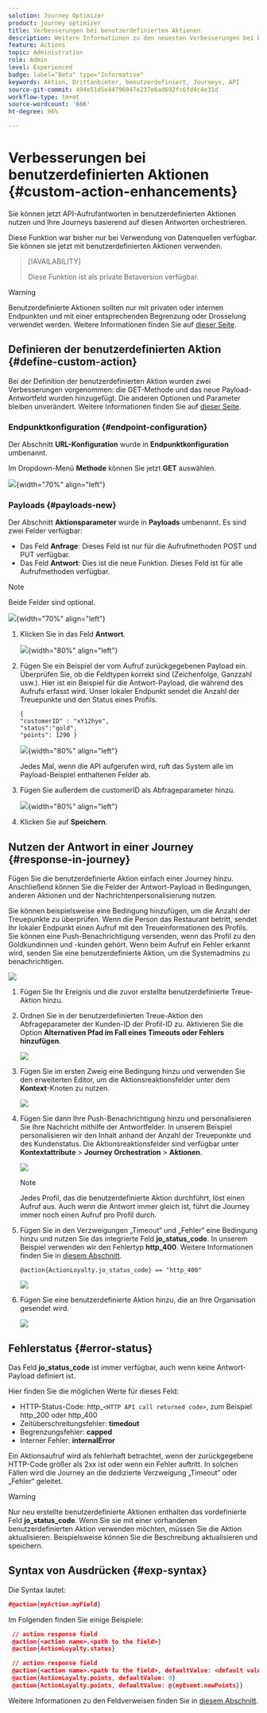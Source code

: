 ```yaml
---
solution: Journey Optimizer
product: journey optimizer
title: Verbesserungen bei benutzerdefinierten Aktionen
description: Weitere Informationen zu den neuesten Verbesserungen bei benutzerdefinierten Aktionen
feature: Actions
topic: Administration
role: Admin
level: Experienced
badge: label="Beta" type="Informative"
keywords: Aktion, Drittanbieter, benutzerdefiniert, Journeys, API
source-git-commit: 494e51d5e44796047e237e6ad692fc6fd4c4e31d
workflow-type: tm+mt
source-wordcount: '666'
ht-degree: 96%

---
```


# Verbesserungen bei benutzerdefinierten Aktionen {#custom-action-enhancements}

Sie können jetzt API-Aufrufantworten in benutzerdefinierten Aktionen nutzen und Ihre Journeys basierend auf diesen Antworten orchestrieren.

Diese Funktion war bisher nur bei Verwendung von Datenquellen verfügbar. Sie können sie jetzt mit benutzerdefinierten Aktionen verwenden.

>[!AVAILABILITY]
>
>Diese Funktion ist als private Betaversion verfügbar.

>[!WARNING]
>
>Benutzerdefinierte Aktionen sollten nur mit privaten oder internen Endpunkten und mit einer entsprechenden Begrenzung oder Drosselung verwendet werden. Weitere Informationen finden Sie auf [dieser Seite](../configuration/external-systems.md).

## Definieren der benutzerdefinierten Aktion {#define-custom-action}

Bei der Definition der benutzerdefinierten Aktion wurden zwei Verbesserungen vorgenommen: die GET-Methode und das neue Payload-Antwortfeld wurden hinzugefügt. Die anderen Optionen und Parameter bleiben unverändert. Weitere Informationen finden Sie auf [dieser Seite](../action/about-custom-action-configuration.md).

### Endpunktkonfiguration {#endpoint-configuration}

Der Abschnitt **URL-Konfiguration** wurde in **Endpunktkonfiguration** umbenannt.

Im Dropdown-Menü **Methode** können Sie jetzt **GET** auswählen.

![](assets/action-response1.png){width="70%" align="left"}

### Payloads {#payloads-new}

Der Abschnitt **Aktionsparameter** wurde in **Payloads** umbenannt. Es sind zwei Felder verfügbar:

* Das Feld **Anfrage**: Dieses Feld ist nur für die Aufrufmethoden POST und PUT verfügbar.
* Das Feld **Antwort**: Dies ist die neue Funktion. Dieses Feld ist für alle Aufrufmethoden verfügbar.

>[!NOTE]
> 
>Beide Felder sind optional.

![](assets/action-response2.png){width="70%" align="left"}

1. Klicken Sie in das Feld **Antwort**.

   ![](assets/action-response3.png){width="80%" align="left"}

1. Fügen Sie ein Beispiel der vom Aufruf zurückgegebenen Payload ein. Überprüfen Sie, ob die Feldtypen korrekt sind (Zeichenfolge, Ganzzahl usw.). Hier ist ein Beispiel für die Antwort-Payload, die während des Aufrufs erfasst wird. Unser lokaler Endpunkt sendet die Anzahl der Treuepunkte und den Status eines Profils.

   ```
   {
   "customerID" : "xY12hye",    
   "status":"gold",
   "points": 1290 }
   ```

   ![](assets/action-response4.png){width="80%" align="left"}

   Jedes Mal, wenn die API aufgerufen wird, ruft das System alle im Payload-Beispiel enthaltenen Felder ab.

1. Fügen Sie außerdem die customerID als Abfrageparameter hinzu.

   ![](assets/action-response9.png){width="80%" align="left"}

1. Klicken Sie auf **Speichern**.

## Nutzen der Antwort in einer Journey {#response-in-journey}

Fügen Sie die benutzerdefinierte Aktion einfach einer Journey hinzu. Anschließend können Sie die Felder der Antwort-Payload in Bedingungen, anderen Aktionen und der Nachrichtenpersonalisierung nutzen.

Sie können beispielsweise eine Bedingung hinzufügen, um die Anzahl der Treuepunkte zu überprüfen. Wenn die Person das Restaurant betritt, sendet Ihr lokaler Endpunkt einen Aufruf mit den Treueinformationen des Profils. Sie können eine Push-Benachrichtigung versenden, wenn das Profil zu den Goldkundinnen und -kunden gehört. Wenn beim Aufruf ein Fehler erkannt wird, senden Sie eine benutzerdefinierte Aktion, um die Systemadmins zu benachrichtigen.

![](assets/action-response5.png)

1. Fügen Sie Ihr Ereignis und die zuvor erstellte benutzerdefinierte Treue-Aktion hinzu.

1. Ordnen Sie in der benutzerdefinierten Treue-Aktion den Abfrageparameter der Kunden-ID der Profil-ID zu. Aktivieren Sie die Option **Alternativen Pfad im Fall eines Timeouts oder Fehlers hinzufügen**.

   ![](assets/action-response10.png)

1. Fügen Sie im ersten Zweig eine Bedingung hinzu und verwenden Sie den erweiterten Editor, um die Aktionsreaktionsfelder unter dem **Kontext**-Knoten zu nutzen.

   ![](assets/action-response6.png)

1. Fügen Sie dann Ihre Push-Benachrichtigung hinzu und personalisieren Sie Ihre Nachricht mithilfe der Antwortfelder. In unserem Beispiel personalisieren wir den Inhalt anhand der Anzahl der Treuepunkte und des Kundenstatus. Die Aktionsreaktionsfelder sind verfügbar unter **Kontextattribute** > **Journey Orchestration** > **Aktionen**.

   ![](assets/action-response8.png)

   >[!NOTE]
   >
   >Jedes Profil, das die benutzerdefinierte Aktion durchführt, löst einen Aufruf aus. Auch wenn die Antwort immer gleich ist, führt die Journey immer noch einen Aufruf pro Profil durch.

1. Fügen Sie in den Verzweigungen „Timeout“ und „Fehler“ eine Bedingung hinzu und nutzen Sie das integrierte Feld **jo_status_code**. In unserem Beispiel verwenden wir den Fehlertyp
   **http_400**. Weitere Informationen finden Sie in [diesem Abschnitt](#error-status).

   ```
   @action{ActionLoyalty.jo_status_code} == "http_400"
   ```

   ![](assets/action-response7.png)

1. Fügen Sie eine benutzerdefinierte Aktion hinzu, die an Ihre Organisation gesendet wird.

   ![](assets/action-response11.png)

## Fehlerstatus {#error-status}

Das Feld **jo_status_code** ist immer verfügbar, auch wenn keine Antwort-Payload definiert ist.

Hier finden Sie die möglichen Werte für dieses Feld:

* HTTP-Status-Code: http_`<HTTP API call returned code>`, zum Beispiel http_200 oder http_400
* Zeitüberschreitungsfehler: **timedout**
* Begrenzungsfehler: **capped**
* Interner Fehler: **internalError**

Ein Aktionsaufruf wird als fehlerhaft betrachtet, wenn der zurückgegebene HTTP-Code größer als 2xx ist oder wenn ein Fehler auftritt. In solchen Fällen wird die Journey an die dedizierte Verzweigung „Timeout“ oder „Fehler“ geleitet.

>[!WARNING]
>
>Nur neu erstellte benutzerdefinierte Aktionen enthalten das vordefinierte Feld **jo_status_code**. Wenn Sie sie mit einer vorhandenen benutzerdefinierten Aktion verwenden möchten, müssen Sie die Aktion aktualisieren. Beispielsweise können Sie die Beschreibung aktualisieren und speichern.

## Syntax von Ausdrücken  {#exp-syntax}

Die Syntax lautet:

```json
#@action{myAction.myField} 
```

Im Folgenden finden Sie einige Beispiele:

```json
 // action response field
 @action{<action name>.<path to the field>}
 @action{ActionLoyalty.status}
```

```json
 // action response field
 @action{<action name>.<path to the field>, defaultValue: <default value expression>}
 @action{ActionLoyalty.points, defaultValue: 0}
 @action{ActionLoyalty.points, defaultValue: @{myEvent.newPoints}}
```

Weitere Informationen zu den Feldverweisen finden Sie in [diesem Abschnitt](../building-journeys/expression/field-references.md).

